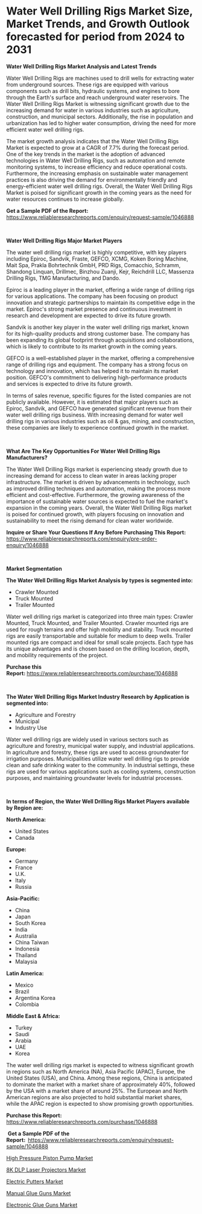 <p><h1>Water Well Drilling Rigs Market Size, Market Trends, and Growth Outlook forecasted for period from 2024 to 2031</h1></p><p><strong>Water Well Drilling Rigs Market Analysis and Latest Trends</strong></p>
<p><p>Water Well Drilling Rigs are machines used to drill wells for extracting water from underground sources. These rigs are equipped with various components such as drill bits, hydraulic systems, and engines to bore through the Earth's surface and reach underground water reservoirs. The Water Well Drilling Rigs Market is witnessing significant growth due to the increasing demand for water in various industries such as agriculture, construction, and municipal sectors. Additionally, the rise in population and urbanization has led to higher water consumption, driving the need for more efficient water well drilling rigs.</p><p>The market growth analysis indicates that the Water Well Drilling Rigs Market is expected to grow at a CAGR of 7.7% during the forecast period. One of the key trends in the market is the adoption of advanced technologies in Water Well Drilling Rigs, such as automation and remote monitoring systems, to increase efficiency and reduce operational costs. Furthermore, the increasing emphasis on sustainable water management practices is also driving the demand for environmentally friendly and energy-efficient water well drilling rigs. Overall, the Water Well Drilling Rigs Market is poised for significant growth in the coming years as the need for water resources continues to increase globally.</p></p>
<p><strong>Get a Sample PDF of the Report:&nbsp;</strong> <a href="https://www.reliableresearchreports.com/enquiry/request-sample/1046888">https://www.reliableresearchreports.com/enquiry/request-sample/1046888</a></p>
<p>&nbsp;</p>
<p><strong>Water Well Drilling Rigs Major Market Players</strong></p>
<p><p>The water well drilling rigs market is highly competitive, with key players including Epiroc, Sandvik, Fraste, GEFCO, XCMG, Koken Boring Machine, Mait Spa, Prakla Bohrtechnik GmbH, PRD Rigs, Comacchio, Schramm, Shandong Linquan, Drillmec, Binzhou Zuanji, Kejr, Reichdrill LLC, Massenza Drilling Rigs, TMG Manufacturing, and Dando.</p><p>Epiroc is a leading player in the market, offering a wide range of drilling rigs for various applications. The company has been focusing on product innovation and strategic partnerships to maintain its competitive edge in the market. Epiroc's strong market presence and continuous investment in research and development are expected to drive its future growth.</p><p>Sandvik is another key player in the water well drilling rigs market, known for its high-quality products and strong customer base. The company has been expanding its global footprint through acquisitions and collaborations, which is likely to contribute to its market growth in the coming years.</p><p>GEFCO is a well-established player in the market, offering a comprehensive range of drilling rigs and equipment. The company has a strong focus on technology and innovation, which has helped it to maintain its market position. GEFCO's commitment to delivering high-performance products and services is expected to drive its future growth.</p><p>In terms of sales revenue, specific figures for the listed companies are not publicly available. However, it is estimated that major players such as Epiroc, Sandvik, and GEFCO have generated significant revenue from their water well drilling rigs business. With increasing demand for water well drilling rigs in various industries such as oil & gas, mining, and construction, these companies are likely to experience continued growth in the market.</p></p>
<p>&nbsp;</p>
<p><strong>What Are The Key Opportunities For Water Well Drilling Rigs Manufacturers?</strong></p>
<p><p>The Water Well Drilling Rigs market is experiencing steady growth due to increasing demand for access to clean water in areas lacking proper infrastructure. The market is driven by advancements in technology, such as improved drilling techniques and automation, making the process more efficient and cost-effective. Furthermore, the growing awareness of the importance of sustainable water sources is expected to fuel the market's expansion in the coming years. Overall, the Water Well Drilling Rigs market is poised for continued growth, with players focusing on innovation and sustainability to meet the rising demand for clean water worldwide.</p></p>
<p><strong>Inquire or Share Your Questions If Any Before Purchasing This Report:</strong> <a href="https://www.reliableresearchreports.com/enquiry/pre-order-enquiry/1046888">https://www.reliableresearchreports.com/enquiry/pre-order-enquiry/1046888</a></p>
<p>&nbsp;</p>
<p><strong>Market Segmentation</strong></p>
<p><strong>The Water Well Drilling Rigs Market Analysis by types is segmented into:</strong></p>
<p><ul><li>Crawler Mounted</li><li>Truck Mounted</li><li>Trailer Mounted</li></ul></p>
<p><p>Water well drilling rigs market is categorized into three main types: Crawler Mounted, Truck Mounted, and Trailer Mounted. Crawler mounted rigs are used for rough terrains and offer high mobility and stability. Truck mounted rigs are easily transportable and suitable for medium to deep wells. Trailer mounted rigs are compact and ideal for small scale projects. Each type has its unique advantages and is chosen based on the drilling location, depth, and mobility requirements of the project.</p></p>
<p><strong>Purchase this Report:&nbsp;</strong><a href="https://www.reliableresearchreports.com/purchase/1046888">https://www.reliableresearchreports.com/purchase/1046888</a></p>
<p>&nbsp;</p>
<p><strong>The Water Well Drilling Rigs Market Industry Research by Application is segmented into:</strong></p>
<p><ul><li>Agriculture and Forestry</li><li>Municipal</li><li>Industry Use</li></ul></p>
<p><p>Water well drilling rigs are widely used in various sectors such as agriculture and forestry, municipal water supply, and industrial applications. In agriculture and forestry, these rigs are used to access groundwater for irrigation purposes. Municipalities utilize water well drilling rigs to provide clean and safe drinking water to the community. In industrial settings, these rigs are used for various applications such as cooling systems, construction purposes, and maintaining groundwater levels for industrial processes.</p></p>
<p>&nbsp;</p>
<p><strong>In terms of Region, the Water Well Drilling Rigs Market Players available by Region are:</strong></p>
<p>
    <p> <strong> North America: </strong>
        <ul>
            <li>United States</li>
            <li>Canada</li>
        </ul>
        </p> 
    <p> <strong> Europe: </strong>
        <ul>
            <li>Germany</li>
            <li>France</li>
            <li>U.K.</li>
            <li>Italy</li>
            <li>Russia</li>
        </ul>
        </p> 
    <p> <strong> Asia-Pacific: </strong>
        <ul>
            <li>China</li>
            <li>Japan</li>
            <li>South Korea</li>
            <li>India</li>
            <li>Australia</li>
            <li>China Taiwan</li>
            <li>Indonesia</li>
            <li>Thailand</li>
            <li>Malaysia</li>
        </ul>
        </p> 
    <p> <strong> Latin America: </strong>
        <ul>
            <li>Mexico</li>
            <li>Brazil</li>
            <li>Argentina Korea</li>
            <li>Colombia</li>
        </ul>
        </p> 
    <p> <strong> Middle East & Africa: </strong>
        <ul>
            <li>Turkey</li>
            <li>Saudi</li>
            <li>Arabia</li>
            <li>UAE</li>
            <li>Korea</li>
        </ul>
    </p>
    </p>
<p><p>The water well drilling rigs market is expected to witness significant growth in regions such as North America (NA), Asia Pacific (APAC), Europe, the United States (USA), and China. Among these regions, China is anticipated to dominate the market with a market share of approximately 40%, followed by the USA with a market share of around 25%. The European and North American regions are also projected to hold substantial market shares, while the APAC region is expected to show promising growth opportunities.</p></p>
<p><strong>Purchase this Report: </strong><a href="https://www.reliableresearchreports.com/purchase/1046888">https://www.reliableresearchreports.com/purchase/1046888</a></p>
<p>&nbsp;<strong>Get a Sample PDF of the Report:&nbsp;&nbsp;</strong><a href="https://www.reliableresearchreports.com/enquiry/request-sample/1046888">https://www.reliableresearchreports.com/enquiry/request-sample/1046888</a></p>
<p><strong></strong></p>
<p><p><a href="https://github.com/moyahfrancoestellec51j635wcx/Market-Research-Report-List-1/blob/main/high-pressure-piston-pump-market.md">High Pressure Piston Pump Market</a></p><p><a href="https://medium.com/@faithterry767/8k-dlp-laser-projectors-market-insight-market-trends-growth-forecasted-from-2024-to-2031-bab9de651ead">8K DLP Laser Projectors Market</a></p><p><a href="https://medium.com/@faithterry767/electric-putters-market-trends-forecast-and-competitive-analysis-to-2031-98c841dfee8b">Electric Putters Market</a></p><p><a href="https://medium.com/@faithterry767/manual-glue-guns-market-size-reveals-the-best-marketing-channels-in-global-industry-f147f021065f">Manual Glue Guns Market</a></p><p><a href="https://medium.com/@faithterry767/electronic-glue-guns-market-size-cagr-trends-2024-2030-8596af2e7635">Electronic Glue Guns Market</a></p></p>